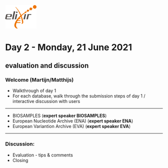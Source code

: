 <img src="../images/logo_elixir.png" width="100">

# Day 2 - Monday, 21 June 2021
## evaluation and discussion



### Welcome (Martijn/Matthijs)
* Walkthrough of day 1 
* For each database, walk through the submission steps of day 1 / interactive discussion with users
* ***
- BIOSAMPLES (__expert speaker BIOSAMPLES__)
- European Nucleotide Archive (ENA) (__expert speaker ENA__)
- European Variantion Archive (EVA) (__expert speaker EVA__)
***
### Discussion:
* Evaluation - tips & comments
* Closing
